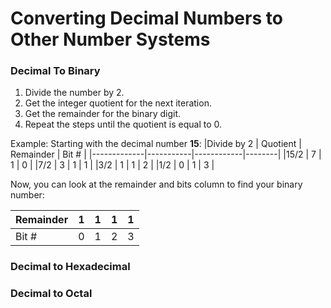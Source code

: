 # Converting Decimal Numbers to Other Number Systems

### Decimal To Binary
1. Divide the number by 2.
2. Get the integer quotient for the next iteration.
3. Get the remainder for the binary digit.
4. Repeat the steps until the quotient is equal to 0.

Example: Starting with the decimal number **15**:
|Divide by 2 	 | Quotient	  | Remainder	  | Bit #   |
|-------------|-----------|------------|--------|
|15/2	         | 7          |	1	          | 0       |
|7/2	         | 3	        | 1	          | 1       |
|3/2           |	 1        |	1	          | 2       |
|1/2	         | 0        	| 1           |	3       |

Now, you can look at the remainder and bits column to find your binary number:

| Remainder    | 1      | 1      | 1      | 1      |
|--------------|--------|--------|--------|--------|
| Bit #        | 0      | 1      | 2      | 3      |


### Decimal to Hexadecimal



### Decimal to Octal
